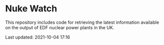 # Nuke Watch

This repository includes code for retrieving the latest information available on the output of EDF nuclear power plants in the UK.

Last updated: 2021-10-04 17:16
